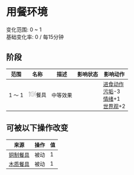 # 用餐环境  
变化范围: 0 ~ 1  
基础变化率: 0 / 每15分钟  
## 阶段  
范围  |  名称  |  描述  |  影响状态  |  影响动作  
----  |  ----  |  ----  |  ----  |  ----  
1 ～ 1  |  <img decoding="async" src="Sprite/Appetite.png" href="a.md" style="max-width:20px;max-height:20px;">餐具  |  中等效果  |    |  [进食动作](EatingAction.md)<br>[污垢](Filth.md)-3<br>[情绪](Morale.md)+1<br>[世界观](Structure.md)+2  
## 可被以下操作改变  
来源  |  操作  |  值  
----  |  ----  |  ----  
[铜制餐具](EatingUtensilsCopper.md)  |  被动  |  1  
[木质餐具](EatingUtensilsWooden.md)  |  被动  |  1  
